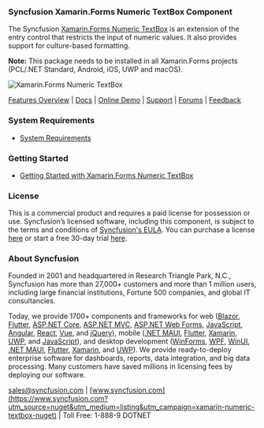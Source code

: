 ### Syncfusion Xamarin.Forms Numeric TextBox Component
The Syncfusion [Xamarin.Forms Numeric TextBox](https://www.syncfusion.com/xamarin-ui-controls/xamarin-numeric-entry?utm_source=nuget&utm_medium=listing&utm_campaign=xamarin-numeric-textbox-nuget) is an extension of the entry control that restricts the input of numeric values. It also provides support for culture-based formatting.

**Note:** This package needs to be installed in all Xamarin.Forms projects (PCL/.NET Standard, Android, iOS, UWP and macOS).
	  
![Xamarin.Forms Numeric TextBox](https://cdn.syncfusion.com/nuget-readme/xamarin/xamarin_forms_numerictextbox.png)

[Features Overview](https://www.syncfusion.com/xamarin-ui-controls/xamarin-numeric-entry?utm_source=nuget&utm_medium=listing&utm_campaign=xamarin-numeric-textbox-nuget) | [Docs](https://help.syncfusion.com/xamarin/numeric-entry/getting-started?utm_source=nuget&utm_medium=listing&utm_campaign=xamarin-numeric-textbox-nuget) | [Online Demo](https://github.com/syncfusion/xamarin-demos?utm_source=nuget&utm_medium=listing&utm_campaign=xamarin-numeric-textbox-nuget) | [Support](https://support.syncfusion.com/create?utm_source=nuget&utm_medium=listing&utm_campaign=xamarin-numeric-textbox-nuget) | [Forums](https://www.syncfusion.com/forums/xamarin.forms?utm_source=nuget&utm_medium=listing&utm_campaign=xamarin-numeric-textbox-nuget) | [Feedback](https://www.syncfusion.com/feedback/xamarin-forms?utm_source=nuget&utm_medium=listing&utm_campaign=xamarin-numeric-textbox-nuget)

### System Requirements

* [System Requirements](https://help.syncfusion.com/xamarin/installation/system-requirements?utm_source=nuget&utm_medium=listing&utm_campaign=xamarin-numeric-textbox-nuget)

### Getting Started

* [Getting Started with Xamarin.Forms Numeric TextBox](https://help.syncfusion.com/xamarin/numeric-entry/getting-started?utm_source=nuget&utm_medium=listing&utm_campaign=xamarin-numeric-textbox-nuget)

### License

This is a commercial product and requires a paid license for possession or use. Syncfusion’s licensed software, including this component, is subject to the terms and conditions of [Syncfusion's EULA](https://www.syncfusion.com/eula/es/?utm_source=nuget&utm_medium=listing&utm_campaign=xamarin-numeric-textbox-nuget). You can purchase a license [here](https://www.syncfusion.com/sales/products?utm_source=nuget&utm_medium=listing&utm_campaign=xamarin-numeric-textbox-nuget) or start a free 30-day trial [here](https://www.syncfusion.com/account/manage-trials/start-trials?utm_source=nuget&utm_medium=listing&utm_campaign=xamarin-numeric-textbox-nuget).

### About Syncfusion

Founded in 2001 and headquartered in Research Triangle Park, N.C., Syncfusion has more than 27,000+ customers and more than 1 million users, including large financial institutions, Fortune 500 companies, and global IT consultancies.
 
Today, we provide 1700+ components and frameworks for web ([Blazor](https://www.syncfusion.com/blazor-components?utm_source=nuget&utm_medium=listing&utm_campaign=xamarin-numeric-textbox-nuget), [Flutter](https://www.syncfusion.com/flutter-widgets?utm_source=nuget&utm_medium=listing&utm_campaign=xamarin-numeric-textbox-nuget), [ASP.NET Core](https://www.syncfusion.com/aspnet-core-ui-controls?utm_source=nuget&utm_medium=listing&utm_campaign=xamarin-numeric-textbox-nuget), [ASP.NET MVC](https://www.syncfusion.com/aspnet-mvc-ui-controls?utm_source=nuget&utm_medium=listing&utm_campaign=xamarin-numeric-textbox-nuget), [ASP.NET Web Forms](https://www.syncfusion.com/jquery/aspnet-webforms-ui-controls?utm_source=nuget&utm_medium=listing&utm_campaign=xamarin-numeric-textbox-nuget), [JavaScript](https://www.syncfusion.com/javascript-ui-controls?utm_source=nuget&utm_medium=listing&utm_campaign=xamarin-numeric-textbox-nuget), [Angular](https://www.syncfusion.com/angular-ui-components?utm_source=nuget&utm_medium=listing&utm_campaign=xamarin-numeric-textbox-nuget), [React](https://www.syncfusion.com/react-ui-components?utm_source=nuget&utm_medium=listing&utm_campaign=xamarin-numeric-textbox-nuget), [Vue](https://www.syncfusion.com/vue-ui-components?utm_source=nuget&utm_medium=listing&utm_campaign=xamarin-numeric-textbox-nuget), and [jQuery](https://www.syncfusion.com/jquery-ui-widgets?utm_source=nuget&utm_medium=listing&utm_campaign=xamarin-numeric-textbox-nuget)), mobile ([.NET MAUI](https://www.syncfusion.com/maui-controls?utm_source=nuget&utm_medium=listing&utm_campaign=xamarin-numeric-textbox-nuget), [Flutter](https://www.syncfusion.com/flutter-widgets?utm_source=nuget&utm_medium=listing&utm_campaign=xamarin-numeric-textbox-nuget), [Xamarin](https://www.syncfusion.com/xamarin-ui-controls?utm_source=nuget&utm_medium=listing&utm_campaign=xamarin-numeric-textbox-nuget), [UWP](https://www.syncfusion.com/uwp-ui-controls?utm_source=nuget&utm_medium=listing&utm_campaign=xamarin-numeric-textbox-nuget), and [JavaScript](https://www.syncfusion.com/javascript-ui-controls?utm_source=nuget&utm_medium=listing&utm_campaign=xamarin-numeric-textbox-nuget)), and desktop development ([WinForms](https://www.syncfusion.com/winforms-ui-controls?utm_source=nuget&utm_medium=listing&utm_campaign=xamarin-numeric-textbox-nuget), [WPF](https://www.syncfusion.com/wpf-controls?utm_source=nuget&utm_medium=listing&utm_campaign=xamarin-numeric-textbox-nuget), [WinUI](https://www.syncfusion.com/winui-controls?utm_source=nuget&utm_medium=listing&utm_campaign=xamarin-numeric-textbox-nuget), [.NET MAUI](https://www.syncfusion.com/maui-controls?utm_source=nuget&utm_medium=listing&utm_campaign=xamarin-numeric-textbox-nuget), [Flutter](https://www.syncfusion.com/flutter-widgets?utm_source=nuget&utm_medium=listing&utm_campaign=xamarin-numeric-textbox-nuget), [Xamarin](https://www.syncfusion.com/xamarin-ui-controls?utm_source=nuget&utm_medium=listing&utm_campaign=xamarin-numeric-textbox-nuget), and [UWP](https://www.syncfusion.com/uwp-ui-controls?utm_source=nuget&utm_medium=listing&utm_campaign=xamarin-numeric-textbox-nuget)). We provide ready-to-deploy enterprise software for dashboards, reports, data integration, and big data processing. Many customers have saved millions in licensing fees by deploying our software.

[sales@syncfusion.com](mailto:sales@syncfusion.com?Subject=Syncfusion%20Xamarin.Forms%20Numeric%20TextBox-%20NuGet) | [www.syncfusion.com](https://www.syncfusion.com?utm_source=nuget&utm_medium=listing&utm_campaign=xamarin-numeric-textbox-nuget) | Toll Free: 1-888-9 DOTNET